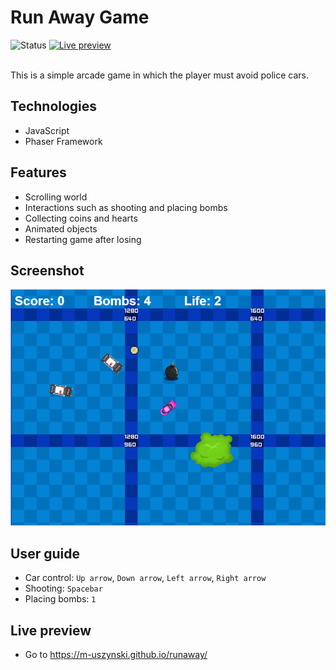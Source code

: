 # Run Away Game
![Status](https://img.shields.io/badge/Status-DONE-green.svg)
[![Live preview](https://img.shields.io/badge/LivePreview-yes-blue.svg)](https://m-uszynski.github.io/runaway/)<br/><br/>

This is a simple arcade game in which the player must avoid police cars.

## Technologies
* JavaScript
* Phaser Framework

## Features
* Scrolling world
* Interactions such as shooting and placing bombs
* Collecting coins and hearts
* Animated objects
* Restarting game after losing

## Screenshot
![Game](./screenshots/game.png)

## User guide
* Car control: `Up arrow`, `Down arrow`, `Left arrow`, `Right arrow`
* Shooting: `Spacebar`
* Placing bombs: `1`

## Live preview
* Go to https://m-uszynski.github.io/runaway/
